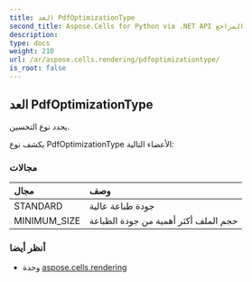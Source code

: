 ```yaml
---
title: العد PdfOptimizationType
second_title: Aspose.Cells for Python via .NET API المراجع
description:
type: docs
weight: 210
url: /ar/aspose.cells.rendering/pdfoptimizationtype/
is_root: false
---
```

##  العد PdfOptimizationType
يحدد نوع التحسين.



يكشف نوع PdfOptimizationType الأعضاء التالية:

###  مجالات
| مجال| وصف|
| :- | :- |
| STANDARD |جودة طباعة عالية|
| MINIMUM_SIZE | حجم الملف أكثر أهمية من جودة الطباعة|



###  أنظر أيضا
* وحدة [aspose.cells.rendering](..)
